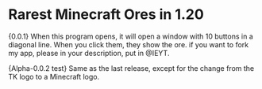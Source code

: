 # Rarest Minecraft Ores in 1.20
{0.0.1} When this program opens, it will open a window with 10 buttons in a diagonal line. When you click them, they show the ore. if you  want to fork my app, please in your description, put in @IEYT.

{Alpha-0.0.2 test} Same as the last release, except for the change from the TK logo to a Minecraft logo.
